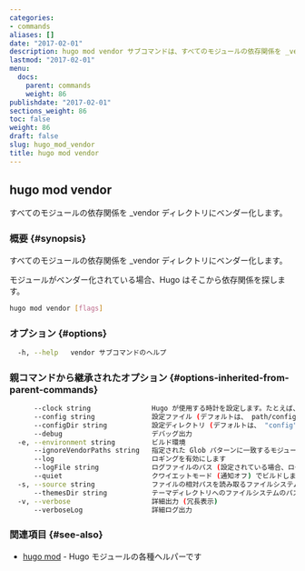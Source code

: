 ```yaml
---
categories:
- commands
aliases: []
date: "2017-02-01"
description: hugo mod vendor サブコマンドは、すべてのモジュールの依存関係を _vendor ディレクトリにベンダー化します。
lastmod: "2017-02-01"
menu:
  docs:
    parent: commands
    weight: 86
publishdate: "2017-02-01"
sections_weight: 86
toc: false
weight: 86
draft: false
slug: hugo_mod_vendor
title: hugo mod vendor
---
```

## hugo mod vendor

すべてのモジュールの依存関係を _vendor ディレクトリにベンダー化します。

### 概要 {#synopsis}

すべてのモジュールの依存関係を _vendor ディレクトリにベンダー化します。

モジュールがベンダー化されている場合、Hugo はそこから依存関係を探します。


```bash
hugo mod vendor [flags]
```

### オプション {#options}

```bash
  -h, --help   vendor サブコマンドのヘルプ
```

### 親コマンドから継承されたオプション {#options-inherited-from-parent-commands}

```bash
      --clock string               Hugo が使用する時計を設定します。たとえば、 --clock 2021-11-06T22:30:00.00+09:00
      --config string              設定ファイル (デフォルトは、 path/config.yaml|json|toml)
      --configDir string           設定ディレクトリ (デフォルトは、 "config")
      --debug                      デバッグ出力
  -e, --environment string         ビルド環境
      --ignoreVendorPaths string   指定された Glob パターンに一致するモジュールパスの _vendor を無視します
      --log                        ロギングを有効にします
      --logFile string             ログファイルのパス (設定されている場合、ログが自動的に有効になります)
      --quiet                      クワイエットモード (通知オフ) でビルドします
  -s, --source string              ファイルの相対パスを読み取るファイルシステムのパス
      --themesDir string           テーマディレクトリへのファイルシステムのパス
  -v, --verbose                    詳細出力 (冗長表示)
      --verboseLog                 詳細ログ出力
```

### 関連項目 {#see-also}

* [hugo mod](/commands/hugo_mod/)	 - Hugo モジュールの各種ヘルパーです

